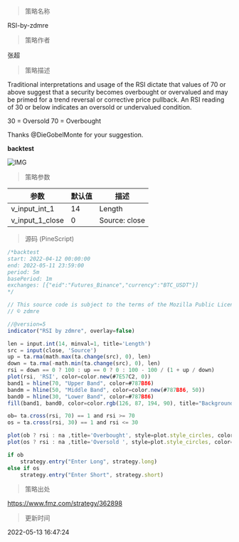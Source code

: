 
> 策略名称

RSI-by-zdmre

> 策略作者

张超

> 策略描述

Traditional interpretations and usage of the RSI dictate that values of 70 or above suggest that a security becomes overbought or overvalued and may be primed for a trend reversal or corrective price pullback. An RSI reading of 30 or below indicates an oversold or undervalued condition.

30 = Oversold
70 = Overbought

Thanks @DieGobelMonte for your suggestion.

**backtest**

 ![IMG](https://www.fmz.com/upload/asset/10d58845636280dcd8d.png) 

> 策略参数



|参数|默认值|描述|
|----|----|----|
|v_input_int_1|14|Length|
|v_input_1_close|0|Source: close|high|low|open|hl2|hlc3|hlcc4|ohlc4|


> 源码 (PineScript)

``` javascript
/*backtest
start: 2022-04-12 00:00:00
end: 2022-05-11 23:59:00
period: 5m
basePeriod: 1m
exchanges: [{"eid":"Futures_Binance","currency":"BTC_USDT"}]
*/

// This source code is subject to the terms of the Mozilla Public License 2.0 at https://mozilla.org/MPL/2.0/
// © zdmre

//@version=5
indicator("RSI by zdmre", overlay=false)

len = input.int(14, minval=1, title='Length')
src = input(close, 'Source')
up = ta.rma(math.max(ta.change(src), 0), len)
down = ta.rma(-math.min(ta.change(src), 0), len)
rsi = down == 0 ? 100 : up == 0 ? 0 : 100 - 100 / (1 + up / down)
plot(rsi, 'RSI', color=color.new(#7E57C2, 0))
band1 = hline(70, "Upper Band", color=#787B86)
bandm = hline(50, "Middle Band", color=color.new(#787B86, 50))
band0 = hline(30, "Lower Band", color=#787B86)
fill(band1, band0, color=color.rgb(126, 87, 194, 90), title="Background")

ob= ta.cross(rsi, 70) == 1 and rsi >= 70
os = ta.cross(rsi, 30) == 1 and rsi <= 30

plot(ob ? rsi : na ,title='Overbought', style=plot.style_circles, color=color.new(color.red, 0), linewidth=5)
plot(os ? rsi : na ,title='Oversold ', style=plot.style_circles, color=color.new(color.green, 0), linewidth=5)

if ob
    strategy.entry("Enter Long", strategy.long)
else if os
    strategy.entry("Enter Short", strategy.short)
```

> 策略出处

https://www.fmz.com/strategy/362898

> 更新时间

2022-05-13 16:47:24
